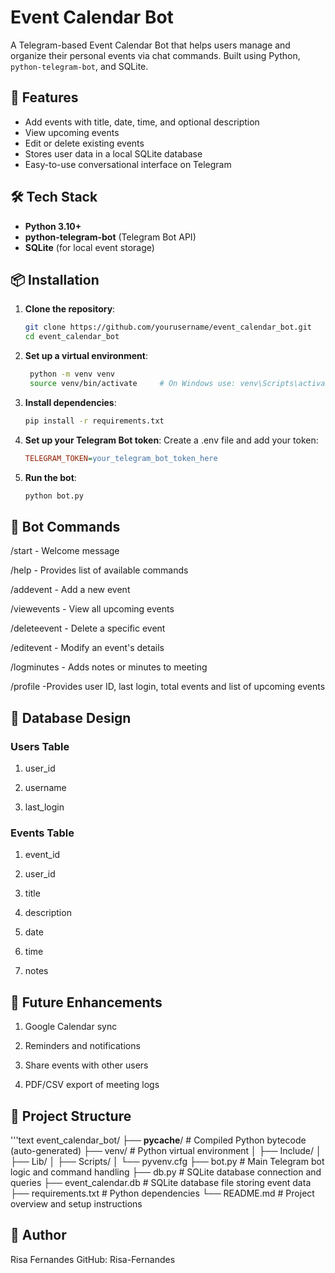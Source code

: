# Event Calendar Bot

A Telegram-based Event Calendar Bot that helps users manage and organize their personal events via chat commands. Built using Python, `python-telegram-bot`, and SQLite.

## 🚀 Features

- Add events with title, date, time, and optional description
- View upcoming events
- Edit or delete existing events
- Stores user data in a local SQLite database
- Easy-to-use conversational interface on Telegram

## 🛠️ Tech Stack

- **Python 3.10+**
- **python-telegram-bot** (Telegram Bot API)
- **SQLite** (for local event storage)

## 📦 Installation

1. **Clone the repository**:
   ```bash
   git clone https://github.com/yourusername/event_calendar_bot.git
   cd event_calendar_bot

2. **Set up a virtual environment**:
   ```bash
    python -m venv venv
    source venv/bin/activate     # On Windows use: venv\Scripts\activate
3. **Install dependencies**:
     ```bash
     pip install -r requirements.txt
4. **Set up your Telegram Bot token**:
     Create a .env file and add your token:
     ```ini
     TELEGRAM_TOKEN=your_telegram_bot_token_here
5. **Run the bot**:
     ```bash
     python bot.py

## 🚪 Bot Commands

/start - Welcome message

/help - Provides list of available commands

/addevent - Add a new event

/viewevents - View all upcoming events

/deleteevent - Delete a specific event

/editevent - Modify an event's details

/logminutes - Adds notes or minutes to meeting

/profile -Provides user ID, last login, total events and list of upcoming events


## 📆 Database Design

### Users Table

1. user_id

2. username

3. last_login

### Events Table

1. event_id

2. user_id

3. title

4. description

5. date

6. time

7. notes

## 🚀 Future Enhancements

1. Google Calendar sync 

2. Reminders and notifications

3. Share events with other users

4. PDF/CSV export of meeting logs

## 📁 Project Structure

   '''text
      event_calendar_bot/
   ├── __pycache__/                  # Compiled Python bytecode (auto-generated)
   ├── venv/                         # Python virtual environment
   │   ├── Include/
   │   ├── Lib/
   │   ├── Scripts/
   │   └── pyvenv.cfg
   ├── bot.py                        # Main Telegram bot logic and command handling
   ├── db.py                         # SQLite database connection and queries
   ├── event_calendar.db             # SQLite database file storing event data
   ├── requirements.txt              # Python dependencies
   └── README.md                     # Project overview and setup instructions


## 👤 Author

Risa Fernandes
GitHub: Risa-Fernandes
